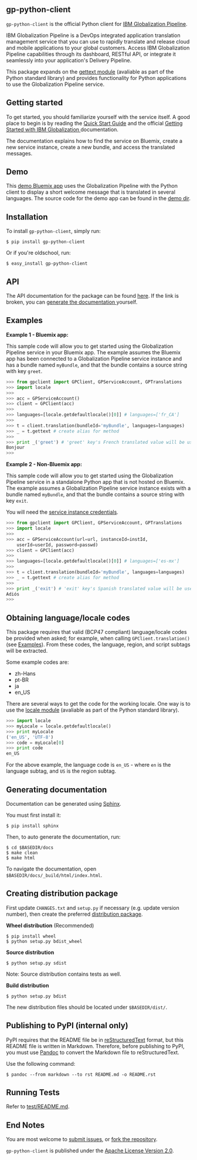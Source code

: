 <!-- Copyright IBM Corp. 2015

Licensed under the Apache License, Version 2.0 (the "License"); you may not use this file except in compliance with the License. You may obtain a copy of the License at

http://www.apache.org/licenses/LICENSE-2.0

Unless required by applicable law or agreed to in writing, software distributed under the License is distributed on an "AS IS" BASIS, WITHOUT WARRANTIES OR CONDITIONS OF ANY KIND, either express or implied. See the License for the specific language governing permissions and limitations under the License. -->

gp-python-client
----------------
`gp-python-client` is the official Python client for [IBM Globalization Pipeline](https://www.ng.bluemix.net/docs/services/GlobalizationPipeline/index.html).

IBM Globalization Pipeline is a DevOps integrated application translation management service that you can use to rapidly translate and release cloud and mobile applications to your global customers. Access IBM Globalization Pipeline capabilities through its dashboard, RESTful API, or integrate it seamlessly into your application's Delivery Pipeline.

This package expands on the [gettext module](https://docs.python.org/2/library/gettext.html) (avaliable as part of the Python standard library) and provides functionality for Python applications to use the Globalization Pipeline service.

Getting started
---------------
To get started, you should familiarize yourself with the service itself. A
good place to begin is by reading the [Quick Start Guide](https://github.com/IBM-Bluemix/gp-common#quick-start-guide) and the official [Getting Started with IBM Globalization ](https://www.ng.bluemix.net/docs/services/GlobalizationPipeline/index.html) documentation.

The documentation explains how to find the service on Bluemix, create a new service instance, create a new bundle, and access the translated messages.

Demo
----
This [demo Bluemix app](http://gp-python-client-demo.mybluemix.net/) uses the Globalization Pipeline with the Python client to display a short welcome message that is translated in several languages. The source code for the demo app can be found in the [demo dir](./demo).

Installation
------------
To install `gp-python-client`, simply run:

```shell
$ pip install gp-python-client
```

Or if you're oldschool, run:

```shell
$ easy_install gp-python-client
```

API
---
The API documentation for the package can be found [here](http://pythonhosted.org/gp-python-client/). If the link is broken, you can [generate the documentation ](#generating-documentation) yourself.

Examples
--------
**Example 1 - Bluemix app:**

This sample code will allow you to get started using the Globalization Pipeline service in your Bluemix app. The example assumes the Bluemix app has been connected to a Globalization Pipeline service instance and has a bundle named `myBundle`, and that the bundle contains a source string with key `greet`.

```python
>>> from gpclient import GPClient, GPServiceAccount, GPTranslations
>>> import locale
>>>
>>> acc = GPServiceAccount()
>>> client = GPClient(acc)
>>>
>>> languages=[locale.getdefaultlocale()[0]] # languages=['fr_CA']
>>>
>>> t = client.translation(bundleId='myBundle', languages=languages)
>>> _ = t.gettext # create alias for method
>>>
>>> print _('greet') # 'greet' key's French translated value will be used
Bonjour
>>>
```

**Example 2 - Non-Bluemix app:**

This sample code will allow you to get started using the Globalization Pipeline service in a standalone Python app that is not hosted on Bluemix. The example assumes a Globalization Pipeline service instance exists with a bundle named `myBundle`, and that the bundle contains a source string with key `exit`.

You will need the [service instance credentials](https://github.com/IBM-Bluemix/gp-common#4-credentials).

```python
>>> from gpclient import GPClient, GPServiceAccount, GPTranslations
>>> import locale
>>>
>>> acc = GPServiceAccount(url=url, instanceId=instId,
    userId=userId, password=passwd)
>>> client = GPClient(acc)
>>>
>>> languages=[locale.getdefaultlocale()[0]] # languages=['es-mx']
>>>
>>> t = client.translation(bundleId='myBundle', languages=languages)
>>> _ = t.gettext # create alias for method
>>>
>>> print _('exit') # 'exit' key's Spanish translated value will be used
Adiós
>>>
```

Obtaining language/locale codes
-------------------------------
This package requires that valid (BCP47 compliant) language/locale codes be provided when asked; for example, when calling `GPClient.translation()` (see [Examples](#examples)). From these codes, the language, region, and script subtags will be extracted.

Some example codes are:

* zh-Hans
* pt-BR
* ja
* en_US

There are several ways to get the code for the working locale. One way
is to use the [locale module](https://docs.python.org/2/library/locale.html) (avaliable as part of the Python standard library).

```python
>>> import locale
>>> myLocale = locale.getdefaultlocale()
>>> print myLocale
('en_US', 'UTF-8')
>>> code = myLocale[0]
>>> print code
en_US
```

For the above example, the language code is `en_US` - where `en` is the language subtag, and `US` is the region subtag.

Generating documentation
------------------------
Documentation can be generated using [Sphinx](http://www.sphinx-doc.org).

You must first install it:

```shell
$ pip install sphinx
```

Then, to auto generate the documentation, run:

```shell
$ cd $BASEDIR/docs
$ make clean
$ make html
```

To navigate the documentation, open `$BASEDIR/docs/_build/html/index.html`.

Creating distribution package
-----------------------------
First update `CHANGES.txt` and `setup.py` if necessary (e.g. update version number), then create the preferred [distribution package](http://python-packaging-user-guide.readthedocs.org/en/latest/distributing/#packaging-your-project).

**Wheel distribution** (Recommended)

```shell
$ pip install wheel
$ python setup.py bdist_wheel
```

**Source distribution**

```shell
$ python setup.py sdist
```

Note: Source distribution contains tests as well.

**Build distribution**

```shell
$ python setup.py bdist
```

The new distribution files should be located under `$BASEDIR/dist/`.

Publishing to PyPI (internal only)
----------------------------------
PyPI requires that the README file be in [reStructuredText](https://en.wikipedia.org/wiki/ReStructuredText) format, but this README file is written in Markdown. Therefore, before publishing to PyPI, you must use [Pandoc](http://pandoc.org/) to convert the Markdown file to reStructuredText.

Use the following command:

```shell
$ pandoc --from markdown --to rst README.md -o README.rst
```

Running Tests
-------------
Refer to [test/README.md](./test/README.md).

End Notes
----------
You are most welcome to [submit issues](https://github.com/IBM-Bluemix/gp-python-client/issues), or [fork the repository](https://github.com/IBM-Bluemix/gp-python-client).

`gp-python-client` is published under the [Apache License Version 2.0](https://github.com/IBM-Bluemix/gp-python-client/blob/master/LICENSE.txt).
